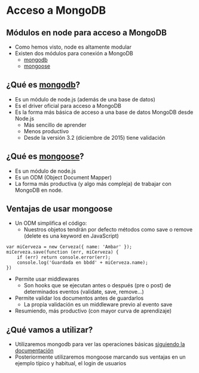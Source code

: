 # Acceso a MongoDB



## Módulos en node para acceso a MongoDB

- Como hemos visto, node es altamente modular
- Existen dos módulos para conexión a MongoDB
    - [mongodb](https://www.npmjs.com/package/mongodb)
    - [mongoose](https://www.npmjs.com/package/mongoose)



## ¿Qué es [mongodb](https://www.npmjs.com/package/mongodb)?
- Es un módulo de node.js (además de una base de datos)
- Es el driver oficial para acceso a MongoDB
- Es la forma más básica de acceso a una base de datos MongoDB desde Node.js
    - Más sencillo de aprender
    - Menos productivo
    - Desde la versión 3.2 (diciembre de 2015) tiene validación



## ¿Qué es [mongoose](https://www.npmjs.com/package/mongoose)?
- Es un módulo de node.js
- Es un ODM (Object Document Mapper)
- La forma más productiva (y algo más compleja) de trabajar con MongoDB en node.



## Ventajas de usar mongoose
- Un ODM simplifica el código: 
    - Nuestros objetos tendrán por defecto métodos como save o remove (delete es una keyword en JavaScript)
    
```
var miCerveza = new Cerveza({ name: 'Ambar' });
miCerveza.save(function (err, miCerveza) {
    if (err) return console.error(err);
    console.log('Guardada en bbdd' + miCerveza.name);
})
```



- Permite usar middlewares
    - Son hooks que se ejecutan antes o después (pre o post) de determinados eventos (validate, save, remove...)
- Permite validar los documentos antes de guardarlos
    - La propia validación es un middleware previo al evento save 
- Resumiendo, más productivo (con mayor curva de aprendizaje)




## ¿Qué vamos a utilizar?
- Utilizaremos mongodb para ver las operaciones básicas [siguiendo la documentación](http://mongodb.github.io/node-mongodb-native/2.2/)
- Posteriormente utilizaremos mongoose marcando sus ventajas en un ejemplo típico y habitual, el login de usuarios


